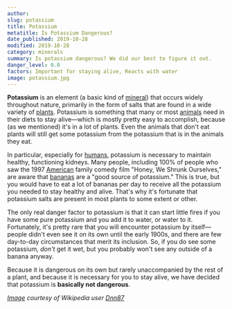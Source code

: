 ```yaml
---
author:
slug: potassium
title: Potassium
metatitle: Is Potassium Dangerous?
date_published: 2019-10-28
modified: 2019-10-28
category: minerals
summary: Is potassium dangerous? We did our best to figure it out.
danger_level: 0.8
factors: Important for staying alive, Reacts with water
image: potassium.jpg
---
```


**Potassium** is an element (a basic kind of [mineral](/minerals)) that occurs widely throughout nature, primarily in the form of salts that are found in a wide variety of [plants](/plants). Potassium is something that many or most [animals](/animals) need in their diets to stay alive—which is mostly pretty easy to accomplish, because (as we mentioned) it's in a lot of plants. Even the animals that don't eat plants will still get some potassium from the potassium that is in the animals they eat.

In particular, especially for [humans](/animals/people), potassium is necessary to maintain healthy, functioning kidneys. Many people, including 100% of people who saw the 1997 [American](/places/america) family comedy film "Honey, We Shrunk Ourselves," are aware that [bananas](/plants/bananas) are a "good source of potassium." This is true, but you would have to eat a lot of bananas per day to receive all the potassium you needed to stay healthy and alive. That's why it's fortunate that potassium salts are present in most plants to some extent or other.

The only real danger factor to potassium is that it can start little fires if you have some pure potassium and you add it to water, or water to it. Fortunately, it's pretty rare that you will encounter potassium by itself—people didn't even see it on its own until the early 1900s, and there are few day-to-day circumstances that merit its inclusion. So, if you do see some potassium, *don't* get it wet, but you probably won't see any outside of a banana anyway.

Because it is dangerous on its own but rarely unaccompanied by the rest of a plant, and because it is necessary for you to stay alive, we have decided that potassium is **basically not dangerous**.

*[Image](https://commons.wikimedia.org/wiki/File:Potassium.JPG) courtesy of Wikipedia user [Dnn87](https://commons.wikimedia.org/wiki/User:Dnn87)*
